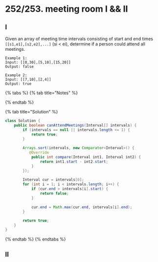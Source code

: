 # 252/253. meeting room I && II

## I

Given an array of meeting time intervals consisting of start and end times `[[s1,e1],[s2,e2],...]` \(si &lt; ei\), determine if a person could attend all meetings.

```text
Example 1:
Input: [[0,30],[5,10],[15,20]]
Output: false
```

```text
Example 2:
Input: [[7,10],[2,4]]
Output: true
```

{% tabs %}
{% tab title="Notes" %}

{% endtab %}

{% tab title="Solution" %}
```java
class Solution {
    public boolean canAttendMeetings(Interval[] intervals) {
        if (intervals == null || intervals.length <= 1) {
            return true;
        }
        
        Arrays.sort(intervals, new Comparator<Interval>() {
           @Override
            public int compare(Interval int1, Interval int2) {
                return int1.start - int2.start;
            }
        });
        
        Interval cur = intervals[0];
        for (int i = 1; i < intervals.length; i++) {
            if (cur.end > intervals[i].start) {
                return false;
            }
            
            cur.end = Math.max(cur.end, intervals[i].end);
        }
        
        return true;
    }
}
```
{% endtab %}
{% endtabs %}

## II



